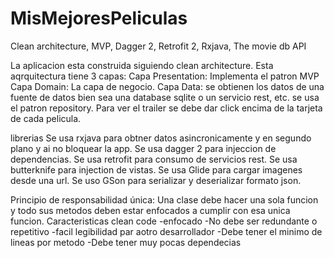 # MisMejoresPeliculas
Clean architecture, MVP, Dagger 2, Retrofit 2, Rxjava, The movie db API

La aplicacion esta construida siguiendo clean architecture.
Esta aqrquitectura tiene 3 capas:
Capa Presentation: Implementa el patron MVP
Capa Domain: La capa de negocio. 
Capa Data: se obtienen los datos de una fuente de datos bien sea una database sqlite o un servicio rest, etc. se usa el patron repository.
Para ver el trailer se debe dar click encima de la tarjeta de cada pelicula.

librerias
Se usa rxjava para obtner datos asincronicamente y en segundo plano y ai no bloquear la app.
Se usa dagger 2 para injeccion de dependencias.
Se usa retrofit para consumo de servicios rest.
Se usa butterknife para injection de vistas.
Se usa Glide para cargar imagenes desde una url.
Se uso GSon para serializar y deserializar formato json. 

Principio de responsabilidad única: Una clase debe hacer una sola funcion y todo sus metodos deben estar enfocados a cumplir con esa unica funcion.
Caracteristicas clean code
-enfocado
-No debe ser redundante o repetitivo
-facil legibilidad par aotro desarrollador
-Debe tener el minimo de lineas por metodo
-Debe tener muy pocas dependecias
